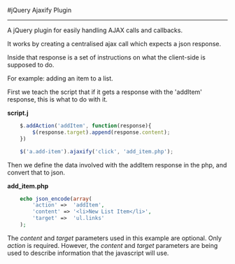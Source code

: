 #jQuery Ajaxify Plugin

---

A jQuery plugin for easily handling AJAX calls and callbacks.

It works by creating a centralised ajax call which expects a json response.

Inside that response is a set of instructions on what the client-side is supposed to do.

For example: adding an item to a list.

First we teach the script that if it gets a response with the 'addItem' response, this is what to do with it.

**script.j**
```javascript
	$.addAction('addItem', function(response){
		$(response.target).append(response.content);
	})

	$('a.add-item').ajaxify('click', 'add_item.php');
```

Then we define the data involved with the addItem response in the php, and convert that to json.

**add_item.php**
```php
	echo json_encode(array(
		'action' =>  'addItem',
		'content' => '<li>New List Item</li>',
		'target' =>  'ul.links'
	);
```

The *content* and *target* parameters used in this example are optional. Only *action* is required.
However, the *content* and *target* parameters are being used to describe information that the javascript will use.